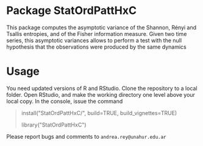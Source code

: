 # Package StatOrdPattHxC
This package computes the asymptotic variance of the Shannon, Rényi and Tsallis entropies, and of the Fisher information measure. Given two time series, this asymptotic variances allows to perform a test with the null hypothesis that the observations were produced by the same dynamics

# Usage
You need updated versions of R and RStudio.
Clone the repository to a local folder. 
Open RStudio, and make the working directory one level above your local copy.
In the console, issue the command
> install("StatOrdPattHxC/", build=TRUE, build_vignettes=TRUE)
> 
> library("StatOrdPattHxC")
>
Please report bugs and comments to `andrea.rey@unahur.edu.ar`

